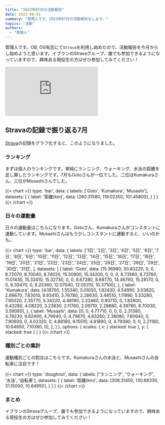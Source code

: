 ```yaml
---
title: "2023年07月の活動報告"
date: 2023-08-01
summary: "管理人です。2023年07月の活動報告をします。"
topics: "活動"
authors:
  - "管理人"
---
```


管理人です。OB, OG有志にて`Strava`を利用し始めたので、活動報告を今月からし始めようと思います。イブランのStravaグループ、誰でも参加できるようになっていますので、興味ある現役生の方はぜひ参加してみてください！

<iframe allowtransparency frameborder='0' height='160' scrolling='no' src='https://www.strava.com/clubs/1124508/latest-rides/105e28b4242f413d3b66e18cef4f66144b4ae5fa?show_rides=false' width='300'></iframe>

## Stravaの記録で振り返る7月
[Strava](https://www.strava.com/clubs/1124508/latest-rides/105e28b4242f413d3b66e18cef4f66144b4ae5fa?show_rides=false)の記録をグラフ化すると、このようになりました。

### ランキング
まずは個人のランキングです。単純にランニング、ウォーキング、水泳の距離を足し算したランキングです。7月もGotoさんが一位でした。二位はKumakuraさん、三位がMusashiさんでした。

{{< chart >}}
type: 'bar',
data: {
  labels: ['Goto', 'Kumakura', 'Musashi'],
  datasets: [
    {
      label: '距離(km)',
      data: [260.31580, 119.02350, 101.45800],
    }
  ]
}
{{< /chart >}}

### 日々の運動量
日々の運動量はこちらになります。Gotoさん、Kumakuraさんがコンスタントに運動しています。Musashiさんはもう少しコンスタントに運動すると、いいのかも。

{{< chart >}}
type: 'bar',
data: {
  labels: ['1日', '2日', '3日', '4日', '5日', '6日', '7日', '8日', '9日', '10日', '11日', '12日', '13日', '14日', '15日', '16日', '17日', '18日', '19日', '20日', '21日', '22日', '23日', '24日', '25日', '26日', '27日', '28日', '29日', '30日', '31日', ],
  datasets: [
	{
		label: 'Goto',
		data: [15.36980, 30.83220, 0, 0, 8.72070, 8.70040, 8.74020, 15.30900, 15.34200, 0, 0, 0, 8.73560, 8.73760, 11.01430, 15.32410, 15.32730, 0, 0, 8.67280, 8.68770, 14.46760, 15.28170, 0, 0, 8.30470, 0, 8.25360, 12.07040, 12.05310, 10.37100],
	},
	{
		label: 'Kumakura',
		data: [4.18700, 1.55340, 5.01050, 1.82430, 4.54990, 3.03820, 2.86670, 7.83010, 9.93410, 3.76780, 2.28630, 3.48510, 1.11990, 5.53280, 7.95020, 2.35770, 5.34220, 4.48190, 2.22460, 0.90710, 0, 1.82800, 6.43280, 4.08220, 3.23830, 2.11760, 2.09710, 2.28880, 4.39780, 8.70030, 3.59080],
	},
	{
		label: 'Musashi',
		data: [0, 0, 4.77710, 0, 0, 0, 2.31380, 4.78230, 9.62490, 4.79940, 0, 4.79670, 4.83260, 2.38080, 7.60640, 0, 7.90600, 0, 4.02320, 0, 4.88180, 9.15510, 4.81890, 0, 4.79390, 0, 0, 2.21180, 10.64950, 7.10380, 0],
	},
	]
},
options: {
  scales: {
    x: {
      stacked: true
    },
    y: {
      stacked: true
    }
  }
}
{{< /chart >}}

### 種別ごとの集計
運動種別ごとの割合はこちらです。Kumakuraさんの水泳と、Musashiさんの自転車に注目です！

{{< chart >}}
type: 'doughnut',
data: {
  labels: ['ランニング', 'ウォーキング', '水泳', '自転車'],
  datasets: [
    {
      label: '距離(km)',
      data: [308.31450, 130.68330, 31.15000, 10.64950],
    }
  ]
}
{{< /chart >}}

### まとめ
イブランのStravaグループ、誰でも参加できるようになっていますので、興味ある現役生の方はぜひ参加してみてください！

